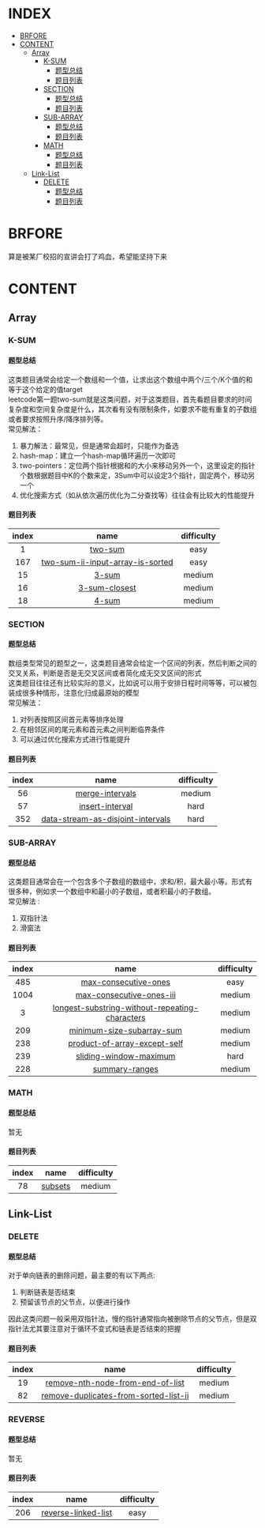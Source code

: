 # INDEX
- [BRFORE](#brfore)
- [CONTENT](#content)
  * [Array](#array)
    + [K-SUM](#k-sum)
      - [题型总结](#%E9%A2%98%E5%9E%8B%E6%80%BB%E7%BB%93)
      - [题目列表](#%E9%A2%98%E7%9B%AE%E5%88%97%E8%A1%A8)
    + [SECTION](#section)
      - [题型总结](#%E9%A2%98%E5%9E%8B%E6%80%BB%E7%BB%93-1)
      - [题目列表](#%E9%A2%98%E7%9B%AE%E5%88%97%E8%A1%A8-1)
    + [SUB-ARRAY](#sub-array)
      - [题型总结](#%E9%A2%98%E5%9E%8B%E6%80%BB%E7%BB%93-2)
      - [题目列表](#%E9%A2%98%E7%9B%AE%E5%88%97%E8%A1%A8-2)
    + [MATH](#math)
      - [题型总结](#%E9%A2%98%E5%9E%8B%E6%80%BB%E7%BB%93-3)
      - [题目列表](#%E9%A2%98%E7%9B%AE%E5%88%97%E8%A1%A8-3)
  * [Link-List](#link-list)
    + [DELETE](#delete)
      - [题型总结](#%E9%A2%98%E5%9E%8B%E6%80%BB%E7%BB%93-4)
      - [题目列表](#%E9%A2%98%E7%9B%AE%E5%88%97%E8%A1%A8-4)

# BRFORE
算是被某厂校招的宣讲会打了鸡血，希望能坚持下来  

# CONTENT  
## Array  
### K-SUM
#### 题型总结  
这类题目通常会给定一个数组和一个值，让求出这个数组中两个/三个/K个值的和等于这个给定的值target  
leetcode第一题two-sum就是这类问题，对于这类题目，首先看题目要求的时间复杂度和空间复杂度是什么，其次看有没有限制条件，如要求不能有重复的子数组或者要求按照升序/降序排列等。  
常见解法：  
1. 暴力解法：最常见，但是通常会超时，只能作为备选    
2. hash-map：建立一个hash-map循环遍历一次即可  
3. two-pointers：定位两个指针根据和的大小来移动另外一个，这里设定的指针个数根据题目中K的个数来定，3Sum中可以设定3个指针，固定两个，移动另一个  
4. 优化搜索方式（如从依次遍历优化为二分查找等）往往会有比较大的性能提升
#### 题目列表  
|index|name|difficulty|
|:--:|:--:|:--:|
|1|[two-sum](https://github.com/Mionger/LeetCode/blob/master/PASS1/Array/k-sum/0001-two-sum.md)|easy|
|167|[two-sum-ii-input-array-is-sorted](https://github.com/Mionger/LeetCode/blob/master/PASS1/Array/k-sum/0167-two-sum-ii-input-array-is-sorted.md)|easy|
|15|[3-sum](https://github.com/Mionger/LeetCode/blob/master/PASS1/Array/k-sum/0015-3-sum.md)|medium|
|16|[3-sum-closest](https://github.com/Mionger/LeetCode/blob/master/PASS1/Array/k-sum/0016-3-sum-closest.md)|medium|
|18|[4-sum](https://github.com/Mionger/LeetCode/blob/master/PASS1/Array/k-sum/0018-4-sum.md)|medium|

### SECTION
#### 题型总结
数组类型常见的题型之一，这类题目通常会给定一个区间的列表，然后判断之间的交叉关系，判断是否是无交叉区间或者简化成无交叉区间的形式  
这类题目往往还有比较实际的意义，比如说可以用于安排日程时间等等，可以被包装成很多种情形，注意化归成最原始的模型  
常见解法：  
1. 对列表按照区间首元素等排序处理  
2. 在相邻区间的尾元素和首元素之间判断临界条件  
3. 可以通过优化搜索方式进行性能提升  
#### 题目列表
|index|name|difficulty|
|:--:|:--:|:--:|
|56|[merge-intervals](https://github.com/Mionger/LeetCode/blob/master/PASS1/Array/section/0056-merge-intervals.md)|medium|
|57|[insert-interval](https://github.com/Mionger/LeetCode/blob/master/PASS1/Array/section/0057-insert-interval.md)|hard|
|352|[data-stream-as-disjoint-intervals](https://github.com/Mionger/LeetCode/blob/master/PASS1/Array/section/0352-data-stream-as-disjoint-intervals.md)|hard|

### SUB-ARRAY
#### 题型总结
这类题目通常会在一个包含多个子数组的数组中，求和/积，最大最小等。形式有很多种，例如求一个数组中和最小的子数组，或者积最小的子数组。  
常见解法 :  
1. 双指针法  
2. 滑窗法  
#### 题目列表
|index|name|difficulty|
|:--:|:--:|:--:|
|485|[max-consecutive-ones](https://github.com/Mionger/LeetCode/blob/master/PASS1/Array/sub-array/0485-max-consecutive-ones.md)|easy|
|1004|[max-consecutive-ones-iii](https://github.com/Mionger/LeetCode/blob/master/PASS1/Array/sub-array/0485-max-consecutive-ones-iii.md)|medium|
|3|[longest-substring-without-repeating-characters](https://github.com/Mionger/LeetCode/blob/master/PASS1/Array/sub-array/0003-longest-substring-without-repeating-characters.md)|medium|
|209|[minimum-size-subarray-sum](https://github.com/Mionger/LeetCode/blob/master/PASS1/Array/sub-array/0209-minimum-size-subarray-sum.md)|medium|
|238|[product-of-array-except-self](https://github.com/Mionger/LeetCode/blob/master/PASS1/Array/sub-array/0238-product-of-array-except-self.md)|medium|
|239|[sliding-window-maximum](https://github.com/Mionger/LeetCode/blob/master/PASS1/Array/sub-array/0239-sliding-window-maximum.md)|hard|
|228|[summary-ranges](https://github.com/Mionger/LeetCode/blob/master/PASS1/Array/sub-array/0228-summary-ranges.md)|medium|
### MATH
#### 题型总结
暂无  
#### 题目列表
|index|name|difficulty|
|:--:|:--:|:--:|
|78|[subsets](https://github.com/Mionger/LeetCode/blob/master/PASS1/Array/math/0078-subsets.md)|medium|

## Link-List  
### DELETE  
#### 题型总结
对于单向链表的删除问题，最主要的有以下两点:
1. 判断链表是否结束
2. 预留该节点的父节点，以便进行操作
  
因此这类问题一般采用双指针法，慢的指针通常指向被删除节点的父节点，但是双指针法尤其要注意对于循环不变式和链表是否结束的把握  
#### 题目列表
|index|name|difficulty|
|:--:|:--:|:--:|
|19|[remove-nth-node-from-end-of-list](https://github.com/Mionger/LeetCode/blob/master/PASS1/Link-List/delete/0019-remove-nth-node-from-end-of-list.md)|medium|
|82|[remove-duplicates-from-sorted-list-ii](https://github.com/Mionger/LeetCode/blob/master/PASS1/Link-List/delete/0082-remove-duplicates-from-sorted-list-ii.md)|medium|
### REVERSE  
#### 题型总结
暂无
#### 题目列表
|index|name|difficulty|
|:--:|:--:|:--:|
|206|[reverse-linked-list](https://github.com/Mionger/LeetCode/blob/master/PASS1/Link-List/reverse/0206-reverse-linked-list.md)|easy|
